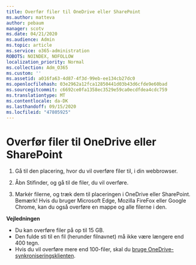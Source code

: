 ```yaml
---
title: Overfør filer til OneDrive eller SharePoint
ms.author: matteva
author: pebaum
manager: scotv
ms.date: 04/21/2020
ms.audience: Admin
ms.topic: article
ms.service: o365-administration
ROBOTS: NOINDEX, NOFOLLOW
localization_priority: Normal
ms.collection: Adm_O365
ms.custom: ''
ms.assetid: a016fa63-4d87-4f3d-99eb-ee134cb27dc0
ms.openlocfilehash: 03e2962a12fca12850441d03b43d6cfde9e60bad
ms.sourcegitcommit: c6692ce0fa1358ec3529e59ca0ecdfdea4cdc759
ms.translationtype: MT
ms.contentlocale: da-DK
ms.lasthandoff: 09/15/2020
ms.locfileid: "47805925"
---
```

# <a name="upload-files-to-onedrive-or-sharepoint"></a>Overfør filer til OneDrive eller SharePoint

1. Gå til den placering, hvor du vil overføre filer til, i din webbrowser.
    
2. Åbn Stifinder, og gå til de filer, du vil overføre.
    
3. Markér filerne, og træk dem til placeringen i OneDrive eller SharePoint. Bemærk! Hvis du bruger Microsoft Edge, Mozilla FireFox eller Google Chrome, kan du også overføre en mappe og alle filerne i den.
    
**Vejledningen**
- Du kan overføre filer på op til 15 GB. 
- Den fulde sti til en fil (herunder filnavnet) må ikke være længere end 400 tegn. 
- Hvis du vil overføre mere end 100-filer, skal du [bruge OneDrive-synkroniseringsklienten](https://go.microsoft.com/fwlink/?linkid=866427). 
  

